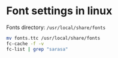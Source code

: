 # Font settings in linux 



Fonts directory: `/usr/local/share/fonts`

```bash
mv fonts.ttc /usr/local/share/fonts
fc-cache -f -v
fc-list | grep "sarasa"
```

